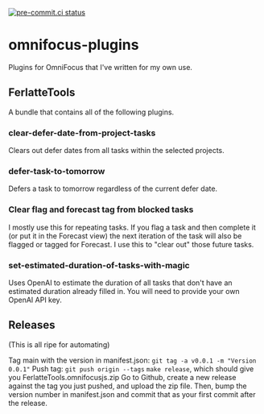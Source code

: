 [![pre-commit.ci status](https://results.pre-commit.ci/badge/github/ferlatte/omnifocus-plugins/main.svg)](https://results.pre-commit.ci/latest/github/ferlatte/omnifocus-plugins/main)

# omnifocus-plugins
Plugins for OmniFocus that I've written for my own use.

## FerlatteTools

A bundle that contains all of the following plugins.

### clear-defer-date-from-project-tasks

Clears out defer dates from all tasks within the selected projects.

### defer-task-to-tomorrow

Defers a task to tomorrow regardless of the current defer date.

### Clear flag and forecast tag from blocked tasks

I mostly use this for repeating tasks. If you flag a task and then complete it (or put it in the Forecast view) the next iteration of the task will also be flagged or tagged for Forecast. I use this to "clear out" those future tasks.

### set-estimated-duration-of-tasks-with-magic

Uses OpenAI to estimate the duration of all tasks that don't have an estimated duration already filled in. You will need to provide your own OpenAI API key.

## Releases

(This is all ripe for automating)

Tag main with the version in manifest.json: `git tag -a v0.0.1 -m "Version 0.0.1"`
Push tag: `git push origin --tags`
`make release`, which should give you FerlatteTools.omnifocusjs.zip
Go to Github, create a new release against the tag you just pushed, and upload the zip file.
Then, bump the version number in manifest.json and commit that as your first commit after the release.
